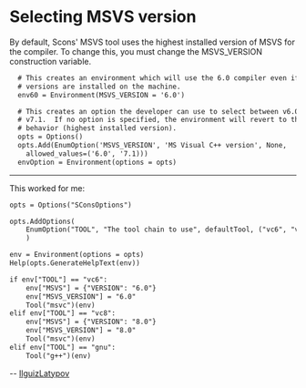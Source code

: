 

# Selecting MSVS version

By default, Scons' MSVS tool uses the highest installed version of MSVS for the compiler.  To change this, you must change the MSVS_VERSION construction variable. 


```txt
  # This creates an environment which will use the 6.0 compiler even if higher
  # versions are installed on the machine.
  env60 = Environment(MSVS_VERSION = '6.0')

  # This creates an option the developer can use to select between v6.0 and
  # v7.1.  If no option is specified, the environment will revert to the regular
  # behavior (highest installed version).
  opts = Options()
  opts.Add(EnumOption('MSVS_VERSION', 'MS Visual C++ version', None,
    allowed_values=('6.0', '7.1)))
  envOption = Environment(options = opts)
```


---

 This worked for me: 
```txt
opts = Options("SConsOptions")

opts.AddOptions(
    EnumOption("TOOL", "The tool chain to use", defaultTool, ("vc6", "vc8", "gnu"))
    )

env = Environment(options = opts)
Help(opts.GenerateHelpText(env))

if env["TOOL"] == "vc6":
    env["MSVS"] = {"VERSION": "6.0"}
    env["MSVS_VERSION"] = "6.0"
    Tool("msvc")(env)
elif env["TOOL"] == "vc8":
    env["MSVS"] = {"VERSION": "8.0"} 
    env["MSVS_VERSION"] = "8.0"
    Tool("msvc")(env)
elif env["TOOL"] == "gnu":
    Tool("g++")(env)
```
-- [IlguizLatypov](IlguizLatypov) 
